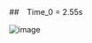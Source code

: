 ##　Time_0 = 2.55s

![image](https://user-images.githubusercontent.com/62541370/193393588-d38913cf-f886-46d5-9f7d-4194591ac8b3.png)

